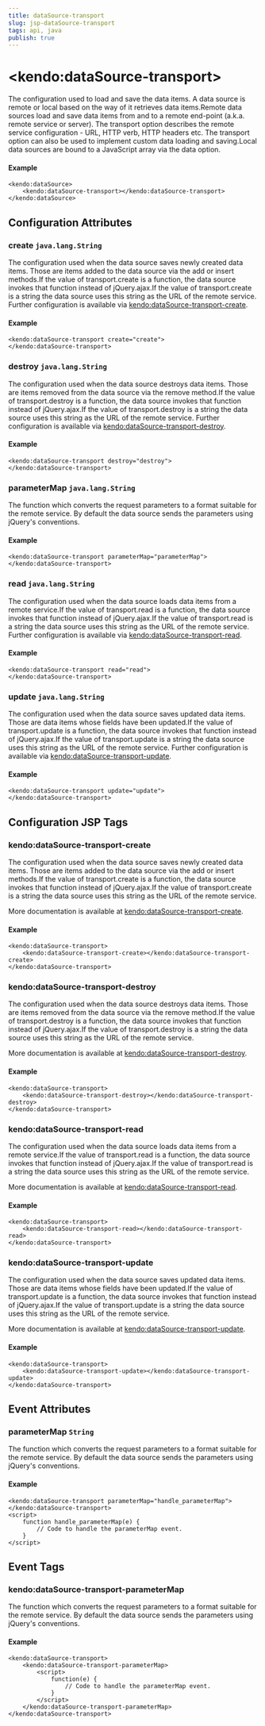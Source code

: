 ```yaml
---
title: dataSource-transport
slug: jsp-dataSource-transport
tags: api, java
publish: true
---
```


# \<kendo:dataSource-transport\>

The configuration used to load and save the data items. A data source is remote or local based on the way of it retrieves data items.Remote data sources load and save data items from and to a remote end-point (a.k.a. remote service or server). The transport option describes the remote service configuration - URL, HTTP verb, HTTP headers etc.
The transport option can also be used to implement custom data loading and saving.Local data sources are bound to a JavaScript array via the data option.

#### Example
    <kendo:dataSource>
        <kendo:dataSource-transport></kendo:dataSource-transport>
    </kendo:dataSource>

## Configuration Attributes

### create `java.lang.String`

The configuration used when the data source saves newly created data items. Those are items added to the data source via the add or insert methods.If the value of transport.create is a function, the data source invokes that function instead of jQuery.ajax.If the value of transport.create is a string the data source uses this string as the URL of the remote service. Further configuration is available via [kendo:dataSource-transport-create](#kendo-dataSource-transport-create). 

#### Example
    <kendo:dataSource-transport create="create">
    </kendo:dataSource-transport>

### destroy `java.lang.String`

The configuration used when the data source destroys data items. Those are items removed from the data source via the remove method.If the value of transport.destroy is a function, the data source invokes that function instead of jQuery.ajax.If the value of transport.destroy is a string the data source uses this string as the URL of the remote service. Further configuration is available via [kendo:dataSource-transport-destroy](#kendo-dataSource-transport-destroy). 

#### Example
    <kendo:dataSource-transport destroy="destroy">
    </kendo:dataSource-transport>

### parameterMap `java.lang.String`

The function which converts the request parameters to a format suitable for the remote service. By default
the data source sends the parameters using jQuery's conventions.

#### Example
    <kendo:dataSource-transport parameterMap="parameterMap">
    </kendo:dataSource-transport>

### read `java.lang.String`

The configuration used when the data source loads data items from a remote service.If the value of transport.read is a function, the data source invokes that function instead of jQuery.ajax.If the value of transport.read is a string the data source uses this string as the URL of the remote service. Further configuration is available via [kendo:dataSource-transport-read](#kendo-dataSource-transport-read). 

#### Example
    <kendo:dataSource-transport read="read">
    </kendo:dataSource-transport>

### update `java.lang.String`

The configuration used when the data source saves updated data items. Those are data items whose fields have been updated.If the value of transport.update is a function, the data source invokes that function instead of jQuery.ajax.If the value of transport.update is a string the data source uses this string as the URL of the remote service. Further configuration is available via [kendo:dataSource-transport-update](#kendo-dataSource-transport-update). 

#### Example
    <kendo:dataSource-transport update="update">
    </kendo:dataSource-transport>


##  Configuration JSP Tags

### kendo:dataSource-transport-create

The configuration used when the data source saves newly created data items. Those are items added to the data source via the add or insert methods.If the value of transport.create is a function, the data source invokes that function instead of jQuery.ajax.If the value of transport.create is a string the data source uses this string as the URL of the remote service.

More documentation is available at [kendo:dataSource-transport-create](datasource/transport-create).

#### Example

    <kendo:dataSource-transport>
        <kendo:dataSource-transport-create></kendo:dataSource-transport-create>
    </kendo:dataSource-transport>

### kendo:dataSource-transport-destroy

The configuration used when the data source destroys data items. Those are items removed from the data source via the remove method.If the value of transport.destroy is a function, the data source invokes that function instead of jQuery.ajax.If the value of transport.destroy is a string the data source uses this string as the URL of the remote service.

More documentation is available at [kendo:dataSource-transport-destroy](datasource/transport-destroy).

#### Example

    <kendo:dataSource-transport>
        <kendo:dataSource-transport-destroy></kendo:dataSource-transport-destroy>
    </kendo:dataSource-transport>

### kendo:dataSource-transport-read

The configuration used when the data source loads data items from a remote service.If the value of transport.read is a function, the data source invokes that function instead of jQuery.ajax.If the value of transport.read is a string the data source uses this string as the URL of the remote service.

More documentation is available at [kendo:dataSource-transport-read](datasource/transport-read).

#### Example

    <kendo:dataSource-transport>
        <kendo:dataSource-transport-read></kendo:dataSource-transport-read>
    </kendo:dataSource-transport>

### kendo:dataSource-transport-update

The configuration used when the data source saves updated data items. Those are data items whose fields have been updated.If the value of transport.update is a function, the data source invokes that function instead of jQuery.ajax.If the value of transport.update is a string the data source uses this string as the URL of the remote service.

More documentation is available at [kendo:dataSource-transport-update](datasource/transport-update).

#### Example

    <kendo:dataSource-transport>
        <kendo:dataSource-transport-update></kendo:dataSource-transport-update>
    </kendo:dataSource-transport>


## Event Attributes

### parameterMap `String`

The function which converts the request parameters to a format suitable for the remote service. By default
the data source sends the parameters using jQuery's conventions.


#### Example
    <kendo:dataSource-transport parameterMap="handle_parameterMap">
    </kendo:dataSource-transport>
    <script>
        function handle_parameterMap(e) {
            // Code to handle the parameterMap event.
        }
    </script>

## Event Tags

### kendo:dataSource-transport-parameterMap

The function which converts the request parameters to a format suitable for the remote service. By default
the data source sends the parameters using jQuery's conventions.


#### Example
    <kendo:dataSource-transport>
        <kendo:dataSource-transport-parameterMap>
            <script>
                function(e) {
                    // Code to handle the parameterMap event.
                }
            </script>
        </kendo:dataSource-transport-parameterMap>
    </kendo:dataSource-transport>

 

